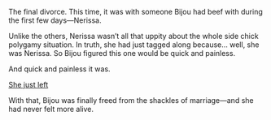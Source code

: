 <!-- title: Divorce No.3 -->

The final divorce. This time, it was with someone Bijou had beef with during the first few days—Nerissa.

Unlike the others, Nerissa wasn’t all that uppity about the whole side chick polygamy situation. In truth, she had just tagged along because… well, she was Nerissa. So Bijou figured this one would be quick and painless.

And quick and painless it was.

[She just left](#embed:https://www.youtube.com/live/u3MQlnSHfhA?feature=shared&t=14216)

With that, Bijou was finally freed from the shackles of marriage—and she had never felt more alive.